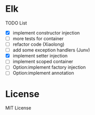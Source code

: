 Elk
===

TODO List
- [X] implement constructor injection
- [ ] more tests for container
- [ ] refactor code (Xiaolong)
- [ ] add some exception handlers (Junv)
- [X] implement setter injection
- [ ] implement scoped container
- [ ] Option:implement factory injection
- [ ] Option:implement annotation

License
====
MIT License
